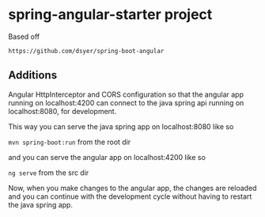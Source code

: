 # spring-angular-starter project

Based off

`https://github.com/dsyer/spring-boot-angular`

## Additions

Angular HttpInterceptor and CORS configuration so that the angular app running on localhost:4200 can connect to the java spring api running on localhost:8080, for development.

This way you can serve the java spring app on localhost:8080 like so

`mvn spring-boot:run` from the root dir

and you can serve the angular app on localhost:4200 like so

`ng serve` from the src dir

Now, when you make changes to the angular app, the changes are reloaded and you can continue with the development cycle without having to restart the java spring app.



